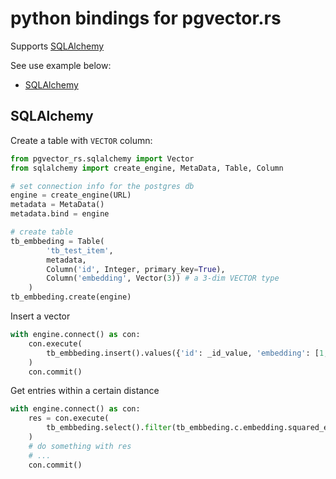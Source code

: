 # python bindings for pgvector.rs
Supports [SQLAlchemy](https://github.com/sqlalchemy/sqlalchemy)

See use example below:
- [SQLAlchemy](#SQLAlchemy)

## SQLAlchemy

Create a table with `VECTOR` column:

```python
from pgvector_rs.sqlalchemy import Vector
from sqlalchemy import create_engine, MetaData, Table, Column

# set connection info for the postgres db
engine = create_engine(URL)
metadata = MetaData()
metadata.bind = engine

# create table
tb_embbeding = Table(
        'tb_test_item',
        metadata,
        Column('id', Integer, primary_key=True),
        Column('embedding', Vector(3)) # a 3-dim VECTOR type
    )
tb_embbeding.create(engine)
```

Insert a vector

```python
with engine.connect() as con:
	con.execute(
		tb_embbeding.insert().values({'id': _id_value, 'embedding': [1, 2, 3]})
	)
	con.commit()
```

Get entries within a certain distance

```python
with engine.connect() as con:
	res = con.execute(
		tb_embbeding.select().filter(tb_embbeding.c.embedding.squared_euclidean_distance([3, 1, 2]) < 5)
	)
	# do something with res
	# ...
	con.commit()

```

